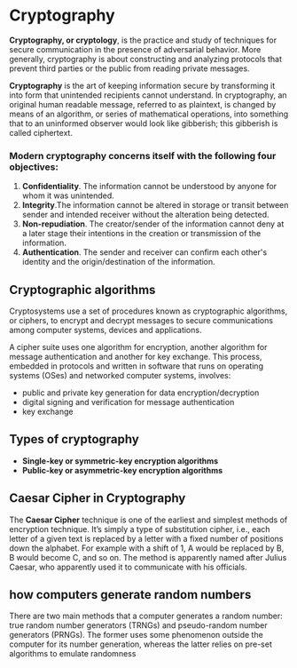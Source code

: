 # Cryptography

**Cryptography, or cryptology**, is the practice and study of techniques for secure communication in the presence of adversarial behavior. More generally, cryptography is about constructing and analyzing protocols that prevent third parties or the public from reading private messages.

**Cryptography** is the art of keeping information secure by transforming it into form that unintended recipients cannot understand. In cryptography, an original human readable message, referred to as plaintext, is changed by means of an algorithm, or series of mathematical operations, into something that to an uninformed observer would look like gibberish; this gibberish is called ciphertext.

### Modern cryptography concerns itself with the following four objectives:
1. **Confidentiality**. The information cannot be understood by anyone for whom it was unintended.
2. **Integrity**.The information cannot be altered in storage or transit between sender and intended receiver without the alteration being detected.
3. **Non-repudiation**. The creator/sender of the information cannot deny at a later stage their intentions in the creation or transmission of the information.
4. **Authentication**. The sender and receiver can confirm each other's identity and the origin/destination of the information.

## Cryptographic algorithms
Cryptosystems use a set of procedures known as cryptographic algorithms, or ciphers, to encrypt and decrypt messages to secure communications among computer systems, devices and applications.

A cipher suite uses one algorithm for encryption, another algorithm for message authentication and another for key exchange. This process, embedded in protocols and written in software that runs on operating systems (OSes) and networked computer systems, involves:

* public and private key generation for data encryption/decryption
* digital signing and verification for message authentication
* key exchange

## Types of cryptography
- **Single-key or symmetric-key encryption algorithms**
- **Public-key or asymmetric-key encryption algorithms**

## Caesar Cipher in Cryptography
The **Caesar Cipher** technique is one of the earliest and simplest methods of encryption technique. It’s simply a type of substitution cipher, i.e., each letter of a given text is replaced by a letter with a fixed number of positions down the alphabet. For example with a shift of 1, A would be replaced by B, B would become C, and so on. The method is apparently named after Julius Caesar, who apparently used it to communicate with his officials. 

## how computers generate random numbers
There are two main methods that a computer generates a random number: true random number generators (TRNGs) and pseudo-random number generators (PRNGs). The former uses some phenomenon outside the computer for its number generation, whereas the latter relies on pre-set algorithms to emulate randomness

